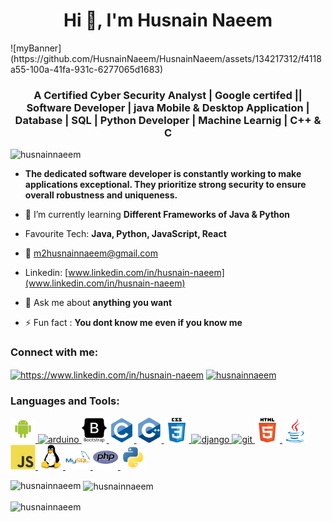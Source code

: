 <h1 align="center">Hi 👋, I'm Husnain Naeem</h1>
![myBanner](https://github.com/HusnainNaeem/HusnainNaeem/assets/134217312/f4118a55-100a-41fa-931c-6277065d1683)
<h3 align="center">A Certified Cyber Security Analyst | Google certifed || Software Developer | java Mobile & Desktop Application | Database | SQL | Python Developer | Machine Learnig | C++ & C</h3>

<p align="left"> <img src="https://komarev.com/ghpvc/?username=husnainnaeem&label=Profile%20views&color=0e75b6&style=flat" alt="husnainnaeem" /> </p>

- **The dedicated software developer is constantly working to make applications exceptional. They prioritize strong security to ensure overall robustness and uniqueness.**

- 🌱 I’m currently learning **Different Frameworks of Java & Python**

- Favourite Tech: **Java, Python, JavaScript, React**

- 📧 [m2husnainnaeem@gmail.com](m2husnainnaeem@gmail.com)

- Linkedin: [www.linkedin.com/in/husnain-naeem](www.linkedin.com/in/husnain-naeem)

- 💬 Ask me about **anything you want**

- ⚡ Fun fact : **You dont know me even if you know me**

<h3 align="left">Connect with me:</h3>
<p align="left">
<a href="https://linkedin.com/in/https://www.linkedin.com/in/husnain-naeem" target="blank"><img align="center" src="https://raw.githubusercontent.com/rahuldkjain/github-profile-readme-generator/master/src/images/icons/Social/linked-in-alt.svg" alt="https://www.linkedin.com/in/husnain-naeem" height="30" width="40" /></a>
<a href="https://www.hackerrank.com/husnainnaeem" target="blank"><img align="center" src="https://raw.githubusercontent.com/rahuldkjain/github-profile-readme-generator/master/src/images/icons/Social/hackerrank.svg" alt="husnainnaeem" height="30" width="40" /></a>
</p>

<h3 align="left">Languages and Tools:</h3>
<p align="left"> <a href="https://developer.android.com" target="_blank" rel="noreferrer"> <img src="https://raw.githubusercontent.com/devicons/devicon/master/icons/android/android-original-wordmark.svg" alt="android" width="40" height="40"/> </a> <a href="https://www.arduino.cc/" target="_blank" rel="noreferrer"> <img src="https://cdn.worldvectorlogo.com/logos/arduino-1.svg" alt="arduino" width="40" height="40"/> </a> <a href="https://getbootstrap.com" target="_blank" rel="noreferrer"> <img src="https://raw.githubusercontent.com/devicons/devicon/master/icons/bootstrap/bootstrap-plain-wordmark.svg" alt="bootstrap" width="40" height="40"/> </a> <a href="https://www.cprogramming.com/" target="_blank" rel="noreferrer"> <img src="https://raw.githubusercontent.com/devicons/devicon/master/icons/c/c-original.svg" alt="c" width="40" height="40"/> </a> <a href="https://www.w3schools.com/cpp/" target="_blank" rel="noreferrer"> <img src="https://raw.githubusercontent.com/devicons/devicon/master/icons/cplusplus/cplusplus-original.svg" alt="cplusplus" width="40" height="40"/> </a> <a href="https://www.w3schools.com/css/" target="_blank" rel="noreferrer"> <img src="https://raw.githubusercontent.com/devicons/devicon/master/icons/css3/css3-original-wordmark.svg" alt="css3" width="40" height="40"/> </a> <a href="https://www.djangoproject.com/" target="_blank" rel="noreferrer"> <img src="https://cdn.worldvectorlogo.com/logos/django.svg" alt="django" width="40" height="40"/> </a> <a href="https://git-scm.com/" target="_blank" rel="noreferrer"> <img src="https://www.vectorlogo.zone/logos/git-scm/git-scm-icon.svg" alt="git" width="40" height="40"/> </a> <a href="https://www.w3.org/html/" target="_blank" rel="noreferrer"> <img src="https://raw.githubusercontent.com/devicons/devicon/master/icons/html5/html5-original-wordmark.svg" alt="html5" width="40" height="40"/> </a> <a href="https://www.java.com" target="_blank" rel="noreferrer"> <img src="https://raw.githubusercontent.com/devicons/devicon/master/icons/java/java-original.svg" alt="java" width="40" height="40"/> </a> <a href="https://developer.mozilla.org/en-US/docs/Web/JavaScript" target="_blank" rel="noreferrer"> <img src="https://raw.githubusercontent.com/devicons/devicon/master/icons/javascript/javascript-original.svg" alt="javascript" width="40" height="40"/> </a> <a href="https://www.linux.org/" target="_blank" rel="noreferrer"> <img src="https://raw.githubusercontent.com/devicons/devicon/master/icons/linux/linux-original.svg" alt="linux" width="40" height="40"/> </a> <a href="https://www.mysql.com/" target="_blank" rel="noreferrer"> <img src="https://raw.githubusercontent.com/devicons/devicon/master/icons/mysql/mysql-original-wordmark.svg" alt="mysql" width="40" height="40"/> </a> <a href="https://www.php.net" target="_blank" rel="noreferrer"> <img src="https://raw.githubusercontent.com/devicons/devicon/master/icons/php/php-original.svg" alt="php" width="40" height="40"/> </a> <a href="https://www.python.org" target="_blank" rel="noreferrer"> <img src="https://raw.githubusercontent.com/devicons/devicon/master/icons/python/python-original.svg" alt="python" width="40" height="40"/> </a> </p>

<p><img align="left" src="https://github-readme-stats.vercel.app/api/top-langs?username=husnainnaeem&show_icons=true&locale=en&layout=compact" alt="husnainnaeem" /></p>

<p>&nbsp;<img align="center" src="https://github-readme-stats.vercel.app/api?username=husnainnaeem&show_icons=true&locale=en" alt="husnainnaeem" /></p>

<p><img align="center" src="https://github-readme-streak-stats.herokuapp.com/?user=husnainnaeem&" alt="husnainnaeem" /></p>
